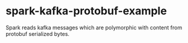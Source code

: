 # spark-kafka-protobuf-example

Spark reads kafka messages which are polymorphic with content from protobuf serialized bytes.
